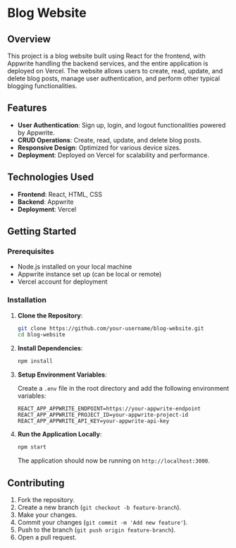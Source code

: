 # Blog Website

## Overview

This project is a blog website built using React for the frontend, with Appwrite handling the backend services, and the entire application is deployed on Vercel. The website allows users to create, read, update, and delete blog posts, manage user authentication, and perform other typical blogging functionalities.

## Features

- **User Authentication**: Sign up, login, and logout functionalities powered by Appwrite.
- **CRUD Operations**: Create, read, update, and delete blog posts.
- **Responsive Design**: Optimized for various device sizes.
- **Deployment**: Deployed on Vercel for scalability and performance.

## Technologies Used

- **Frontend**: React, HTML, CSS
- **Backend**: Appwrite
- **Deployment**: Vercel

## Getting Started

### Prerequisites

- Node.js installed on your local machine
- Appwrite instance set up (can be local or remote)
- Vercel account for deployment

### Installation

1. **Clone the Repository**:

   ```sh
   git clone https://github.com/your-username/blog-website.git
   cd blog-website
   ```

2. **Install Dependencies**:

   ```sh
   npm install
   ```

3. **Setup Environment Variables**:

   Create a `.env` file in the root directory and add the following environment variables:

   ```env
   REACT_APP_APPWRITE_ENDPOINT=https://your-appwrite-endpoint
   REACT_APP_APPWRITE_PROJECT_ID=your-appwrite-project-id
   REACT_APP_APPWRITE_API_KEY=your-appwrite-api-key
   ```

4. **Run the Application Locally**:

   ```sh
   npm start
   ```

   The application should now be running on `http://localhost:3000`.

## Contributing

1. Fork the repository.
2. Create a new branch (`git checkout -b feature-branch`).
3. Make your changes.
4. Commit your changes (`git commit -m 'Add new feature'`).
5. Push to the branch (`git push origin feature-branch`).
6. Open a pull request.
